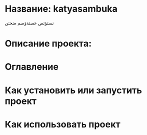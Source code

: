 # Название: katyasambuka
نستؤتص خصتةؤصم ضختن
# Описание проекта:
# Оглавление
# Как установить или запустить проект
# Как использовать проект
